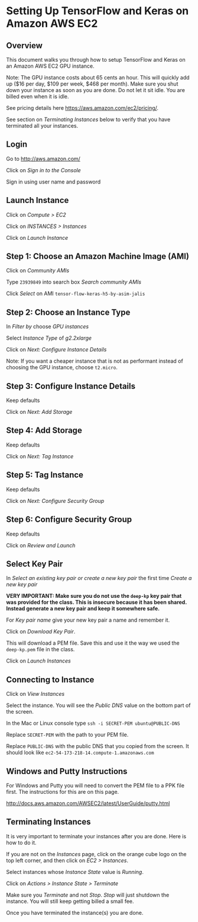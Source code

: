 # Setting Up TensorFlow and Keras on Amazon AWS EC2

## Overview

This document walks you through how to setup TensorFlow and Keras on
an Amazon AWS EC2 GPU instance.

Note: The GPU instance costs about 65 cents an hour. This will quickly
add up ($16 per day, $109 per week, $468 per month). Make sure you
shut down your instance as soon as you are done. Do not let it sit
idle. You are billed even when it is idle.

See pricing details here <https://aws.amazon.com/ec2/pricing/>.

See section on *Terminating Instances* below to verify that you have
terminated all your instances.

## Login

Go to http://aws.amazon.com/

Click on *Sign in to the Console*

Sign in using user name and password

## Launch Instance

Click on *Compute > EC2*

Click on *INSTANCES > Instances*

Click on *Launch Instance*

## Step 1: Choose an Amazon Machine Image (AMI)

Click on *Community AMIs*

Type `23939849` into search box *Search community AMIs*

Click *Select* on AMI `tensor-flow-keras-h5-by-asim-jalis`

## Step 2: Choose an Instance Type

In *Filter by* choose *GPU instances*

Select *Instance Type* of *g2.2xlarge*

Click on *Next: Configure Instance Details*

Note: If you want a cheaper instance that is not as performant instead
of choosing the GPU instance, choose `t2.micro`.

## Step 3: Configure Instance Details

Keep defaults

Click on *Next: Add Storage*


## Step 4: Add Storage

Keep defaults

Click on *Next: Tag Instance*


## Step 5: Tag Instance

Keep defaults

Click on *Next: Configure Security Group*

## Step 6: Configure Security Group

Keep defaults

Click on *Review and Launch*

## Select Key Pair

In *Select an existing key pair or create a new key pair*  the first
time *Create a new key pair*

**VERY IMPORTANT: Make sure you do not use the `deep-kp` key pair that
was provided for the class. This is insecure because it has been
shared. Instead generate a new key pair and keep it somewhere safe.**

For *Key pair name* give your new key pair a name and remember it. 

Click on *Download Key Pair*.

This will download a PEM file. Save this and use it the way we used
the `deep-kp.pem` file in the class.

Click on *Launch Instances*

## Connecting to Instance

Click on *View Instances*

Select the instance. You will see the *Public DNS* value on the bottom
part of the screen. 

In the Mac or Linux console type `ssh -i SECRET-PEM ubuntu@PUBLIC-DNS`

Replace `SECRET-PEM` with the path to your PEM file. 

Replace `PUBLIC-DNS` with the public DNS that you copied from the
screen. It should look like
`ec2-54-173-218-14.compute-1.amazonaws.com`

## Windows and Putty Instructions

For Windows and Putty you will need to convert the PEM file to a PPK
file first. The instructions for this are on this page.

<http://docs.aws.amazon.com/AWSEC2/latest/UserGuide/putty.html>

## Terminating Instances

It is very important to terminate your instances after you are done.
Here is how to do it.

If you are not on the *Instances* page, click on the orange cube logo
on the top left corner, and then click on *EC2 > Instances*.

Select instances whose *Instance State* value is *Running*.

Click on *Actions > Instance State > Terminate*

Make sure you *Terminate* and not *Stop*. *Stop* will just shutdown
the instance. You will still keep getting billed a small fee.

Once you have terminated the instance(s) you are done.


